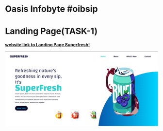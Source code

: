 # Oasis Infobyte #oibsip

#  **Landing Page(TASK-1)**  

**[website link to Landing Page Superfresh!](https://superfreshjuice.netlify.app)**

![App Screenshot](./images/superfresh.png)
